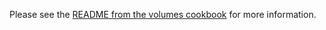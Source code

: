 
Please see the [README from the volumes cookbook](https://github.com/infochimps-labs/ironfan-pantry/blob/master/cookbooks/volumes/README.md) for more information.


